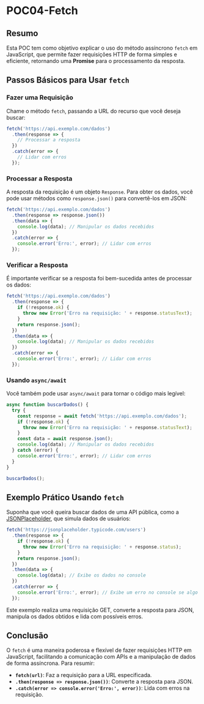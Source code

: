 # POC04-Fetch
## Resumo
Esta POC tem como objetivo explicar o uso do método assíncrono `fetch` em JavaScript, que permite fazer requisições HTTP de forma simples e eficiente, retornando uma **Promise** para o processamento da resposta.

## Passos Básicos para Usar `fetch`

### Fazer uma Requisição
Chame o método `fetch`, passando a URL do recurso que você deseja buscar:

```javascript
fetch('https://api.exemplo.com/dados')
  .then(response => {
    // Processar a resposta
  })
  .catch(error => {
    // Lidar com erros
  });
```

### Processar a Resposta
A resposta da requisição é um objeto `Response`. Para obter os dados, você pode usar métodos como `response.json()` para convertê-los em JSON:

```javascript
fetch('https://api.exemplo.com/dados')
  .then(response => response.json())
  .then(data => {
    console.log(data); // Manipular os dados recebidos
  })
  .catch(error => {
    console.error('Erro:', error); // Lidar com erros
  });
```

### Verificar a Resposta
É importante verificar se a resposta foi bem-sucedida antes de processar os dados:

```javascript
fetch('https://api.exemplo.com/dados')
  .then(response => {
    if (!response.ok) {
      throw new Error('Erro na requisição: ' + response.statusText);
    }
    return response.json();
  })
  .then(data => {
    console.log(data); // Manipular os dados recebidos
  })
  .catch(error => {
    console.error('Erro:', error); // Lidar com erros
  });
```

### Usando `async/await`
Você também pode usar `async/await` para tornar o código mais legível:

```javascript
async function buscarDados() {
  try {
    const response = await fetch('https://api.exemplo.com/dados');
    if (!response.ok) {
      throw new Error('Erro na requisição: ' + response.statusText);
    }
    const data = await response.json();
    console.log(data); // Manipular os dados recebidos
  } catch (error) {
    console.error('Erro:', error); // Lidar com erros
  }
}

buscarDados();
```

## Exemplo Prático Usando `fetch`

Suponha que você queira buscar dados de uma API pública, como a [JSONPlaceholder](https://jsonplaceholder.typicode.com/), que simula dados de usuários:

```javascript
fetch('https://jsonplaceholder.typicode.com/users')
  .then(response => {
    if (!response.ok) { 
      throw new Error('Erro na requisição: ' + response.status);
    }
    return response.json();  
  })
  .then(data => {
    console.log(data); // Exibe os dados no console
  })
  .catch(error => {
    console.error('Erro:', error); // Exibe um erro no console se algo falhar
  });
```

Este exemplo realiza uma requisição GET, converte a resposta para JSON, manipula os dados obtidos e lida com possíveis erros.

## Conclusão
O `fetch` é uma maneira poderosa e flexível de fazer requisições HTTP em JavaScript, facilitando a comunicação com APIs e a manipulação de dados de forma assíncrona. Para resumir:
- **`fetch(url)`**: Faz a requisição para a URL especificada.
- **`.then(response => response.json())`**: Converte a resposta para JSON.
- **`.catch(error => console.error('Erro:', error))`**: Lida com erros na requisição.
